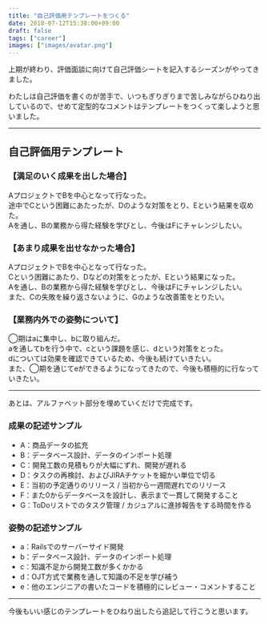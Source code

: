 ```yaml
---
title: "自己評価用テンプレートをつくる"
date: 2018-07-12T15:38:00+09:00
draft: false
tags: ["career"]
images: ["images/avatar.png"]
---
```

上期が終わり、評価面談に向けて自己評価シートを記入するシーズンがやってきました。

わたしは自己評価を書くのが苦手で、いつもぎりぎりまで苦しみながらひねり出しているので、せめて定型的なコメントはテンプレートをつくって楽しようと思いました。

***
## 自己評価用テンプレート

### 【満足のいく成果を出した場合】
AプロジェクトでBを中心となって行なった。<br>
途中でCという困難にあたったが、Dのような対策をとり、Eという結果を収めた。<br>
Aを通し、Bの業務から得た経験を学びとし、今後はFにチャレンジしたい。


### 【あまり成果を出せなかった場合】

AプロジェクトでBを中心となって行なった。<br>
Cという困難にあたり、Dなどの対策をとったが、Eという結果になった。<br>
Aを通し、Bの業務から得た経験を学びとし、今後はFにチャレンジしたい。<br>
また、Cの失敗を繰り返さないように、Gのような改善策をとりたい。

### 【業務内外での姿勢について】

◯期はaに集中し、bに取り組んだ。<br>
aを通してbを行う中で、cという課題を感じ、dという対策をとった。<br>
dについては効果を確認できているため、今後も続けていきたい。<br>
また、◯期を通じてeができるようになってきたので、今後も積極的に行なっていきたい。

***
あとは、アルファベット部分を埋めていくだけで完成です。

### 成果の記述サンプル
- A：商品データの拡充
- B：データベース設計、データのインポート処理
- C：開発工数の見積もりが大幅にずれ、開発が遅れる
- D：タスクの再検討、およびJIRAチケットを細かい単位で切る
- E：当初の予定通りのリリース / 当初から一週間遅れでのリリース
- F：また0からデータベースを設計し、表示まで一貫して開発すること
- G：ToDoリストでのタスク管理 / カジュアルに進捗報告をする時間を作る

### 姿勢の記述サンプル
- a：Railsでのサーバーサイド開発
- b：データベース設計、データのインポート処理
- c：知識不足から開発工数が多くかかる
- d：OJT方式で業務を通して知識の不足を学び補う
- e：他のエンジニアの書いたコードを積極的にレビュー・コメントすること

***

今後もいい感じのテンプレートをひねり出したら追記して行こうと思います。
